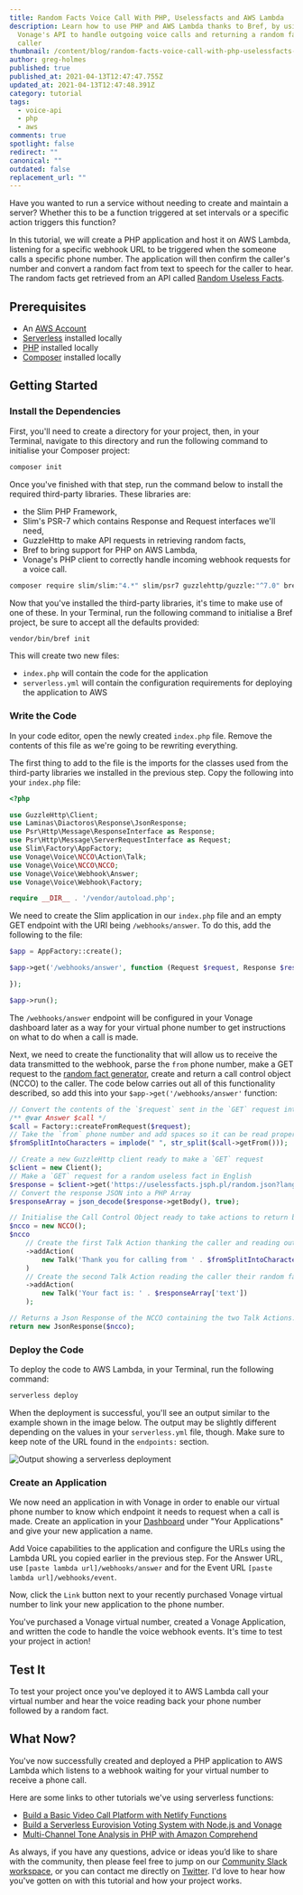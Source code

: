 ```yaml
---
title: Random Facts Voice Call With PHP, Uselessfacts and AWS Lambda
description: Learn how to use PHP and AWS Lambda thanks to Bref, by using
  Vonage's API to handle outgoing voice calls and returning a random fact to the
  caller
thumbnail: /content/blog/random-facts-voice-call-with-php-uselessfacts-and-aws-lambda/useless-facts_php_1200x600.png
author: greg-holmes
published: true
published_at: 2021-04-13T12:47:47.755Z
updated_at: 2021-04-13T12:47:48.391Z
category: tutorial
tags:
  - voice-api
  - php
  - aws
comments: true
spotlight: false
redirect: ""
canonical: ""
outdated: false
replacement_url: ""
---
```

Have you wanted to run a service without needing to create and maintain a server? Whether this to be a function triggered at set intervals or a specific action triggers this function?

In this tutorial, we will create a PHP application and host it on AWS Lambda, listening for a specific webhook URL to be triggered when the someone calls a specific phone number. The application will then confirm the caller's number and convert a random fact from text to speech for the caller to hear. The random facts get retrieved from an API called [Random Useless Facts](https://uselessfacts.jsph.pl/).

## Prerequisites

* An [AWS Account](https://aws.amazon.com/)
* [Serverless](https://www.serverless.com/framework/docs/getting-started/) installed locally
* [PHP](https://www.php.net/docs.php) installed locally
* [Composer](https://getcomposer.org/) installed locally

<sign-up number></sign-up>

## Getting Started

### Install the Dependencies

First, you'll need to create a directory for your project, then, in your Terminal, navigate to this directory and run the following command to initialise your Composer project:

```bash
composer init
```

Once you've finished with that step, run the command below to install the required third-party libraries. These libraries are:

* the Slim PHP Framework, 
* Slim's PSR-7 which contains Response and Request interfaces we'll need, 
* GuzzleHttp to make API requests in retrieving random facts,
* Bref to bring support for PHP on AWS Lambda,
* Vonage's PHP client to correctly handle incoming webhook requests for a voice call.

```bash
composer require slim/slim:"4.*" slim/psr7 guzzlehttp/guzzle:"^7.0" bref/bref vonage/client
```

Now that you've installed the third-party libraries, it's time to make use of one of these. In your Terminal, run the following command to initialise a Bref project, be sure to accept all the defaults provided:

```bash
vendor/bin/bref init
```

This will create two new files:

* `index.php` will contain the code for the application
* `serverless.yml` will contain the configuration requirements for deploying the application to AWS

### Write the Code

In your code editor, open the newly created `index.php` file. Remove the contents of this file as we're going to be rewriting everything.

The first thing to add to the file is the imports for the classes used from the third-party libraries we installed in the previous step. Copy the following into your `index.php` file:

```php
<?php

use GuzzleHttp\Client;
use Laminas\Diactoros\Response\JsonResponse;
use Psr\Http\Message\ResponseInterface as Response;
use Psr\Http\Message\ServerRequestInterface as Request;
use Slim\Factory\AppFactory;
use Vonage\Voice\NCCO\Action\Talk;
use Vonage\Voice\NCCO\NCCO;
use Vonage\Voice\Webhook\Answer;
use Vonage\Voice\Webhook\Factory;

require __DIR__ . '/vendor/autoload.php';
```

We need to create the Slim application in our `index.php` file and an empty GET endpoint with the URI being `/webhooks/answer`. To do this, add the following to the file:

```php
$app = AppFactory::create();

$app->get('/webhooks/answer', function (Request $request, Response $response, array $args) {

});

$app->run();
```

The `/webhooks/answer` endpoint will be configured in your Vonage dashboard later as a way for your virtual phone number to get instructions on what to do when a call is made.

Next, we need to create the functionality that will allow us to receive the data transmitted to the webhook, parse the `from` phone number, make a GET request to the [random fact generator](https://uselessfacts.jsph.pl/random.json?language=en), create and return a call control object (NCCO) to the caller. The code below carries out all of this functionality described, so add this into your `$app->get('/webhooks/answer'` function:

```php
// Convert the contents of the `$request` sent in the `GET` request into a Voice Webhook Object.
/** @var Answer $call */
$call = Factory::createFromRequest($request);
// Take the `from` phone number and add spaces so it can be read properly in the voice call
$fromSplitIntoCharacters = implode(" ", str_split($call->getFrom()));

// Create a new GuzzleHttp client ready to make a `GET` request
$client = new Client();
// Make a `GET` request for a random useless fact in English
$response = $client->get('https://uselessfacts.jsph.pl/random.json?language=en');
// Convert the response JSON into a PHP Array
$responseArray = json_decode($response->getBody(), true);

// Initialise the Call Control Object ready to take actions to return back to the caller
$ncco = new NCCO();
$ncco
    // Create the first Talk Action thanking the caller and reading out their number back to them
    ->addAction(
        new Talk('Thank you for calling from ' . $fromSplitIntoCharacters)
    )
    // Create the second Talk Action reading the caller their random fact.
    ->addAction(
        new Talk('Your fact is: ' . $responseArray['text'])
    );

// Returns a Json Response of the NCCO containing the two Talk Actions.
return new JsonResponse($ncco);
```

### Deploy the Code

To deploy the code to AWS Lambda, in your Terminal, run the following command:

```bash
serverless deploy
```

When the deployment is successful, you'll see an output similar to the example shown in the image below. The output may be slightly different depending on the values in your `serverless.yml` file, though. Make sure to keep note of the URL found in the `endpoints:` section.

![Output showing a serverless deployment](/content/blog/random-fact-voice-call-with-php-uselessfacts-and-aws-lambda/serverless-deployment-success.png)

### Create an Application

We now need an application in with Vonage in order to enable our virtual phone number to know which endpoint it needs to request when a call is made. Create an application in your [Dashboard](https://dashboard.nexmo.com/) under "Your Applications" and give your new application a name.

Add Voice capabilities to the application and configure the URLs using the Lambda URL you copied earlier in the previous step. For the Answer URL, use `[paste lambda url]/webhooks/answer` and for the Event URL `[paste lambda url]/webhooks/event`.

Now, click the `Link` button next to your recently purchased Vonage virtual number to link your new application to the phone number.

You've purchased a Vonage virtual number, created a Vonage Application, and written the code to handle the voice webhook events. It's time to test your project in action!

## Test It

To test your project once you've deployed it to AWS Lambda call your virtual number and hear the voice reading back your phone number followed by a random fact.

## What Now?

You've now successfully created and deployed a PHP application to AWS Lambda which listens to a webhook waiting for your virtual number to receive a phone call.

Here are some links to other tutorials we've using serverless functions:

* [Build a Basic Video Call Platform with Netlify Functions](https://learn.vonage.com/blog/2020/05/22/build-a-basic-video-call-platform-with-netlify-functions/)
* [Build a Serverless Eurovision Voting System with Node.js and Vonage](https://learn.vonage.com/blog/2020/06/17/build-a-serverless-eurovision-voting-system-with-node-js-and-vonage/)
* [Multi-Channel Tone Analysis in PHP with Amazon Comprehend](https://learn.vonage.com/blog/2020/07/02/multi-channel-tone-analysis-in-php-with-amazon-comprehend/)

As always, if you have any questions, advice or ideas you’d like to share with the community, then please feel free to jump on our [Community Slack workspace](https://developer.nexmo.com/community/slack), or you can contact me directly on [Twitter](https://www.twitter.com/greg__holmes). I'd love to hear how you've gotten on with this tutorial and how your project works.
